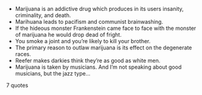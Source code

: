  - Marijuana is an addictive drug which produces in its users insanity, criminality, and death.
 - Marihuana leads to pacifism and communist brainwashing.
 - If the hideous monster Frankenstein came face to face with the monster of marijuana he would drop dead of fright.
 - You smoke a joint and you’re likely to kill your brother.
 - The primary reason to outlaw marijuana is its effect on the degenerate races.
 - Reefer makes darkies think they’re as good as white men.
 - Marijuana is taken by musicians. And I’m not speaking about good musicians, but the jazz type...

7 quotes